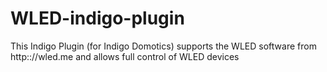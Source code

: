 # WLED-indigo-plugin
This Indigo Plugin (for Indigo Domotics) supports the WLED software from http:://wled.me and allows full control of WLED devices
